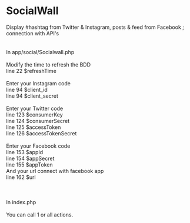 # SocialWall
Display #hashtag from Twitter &amp; Instagram, posts &amp; feed from Facebook ; connection with API's
<br><br><br>
In app/social/Socialwall.php
<br><br>
Modify the time to refresh the BDD<br>
line 22   $refreshTime
<br><br>
Enter your Instagram code<br>
line 94   $client_id<br>
line 94   $client_secret
<br><br>
Enter your Twitter code<br>
line 123   $consumerKey<br>
line 124   $consumerSecret<br>
line 125   $accessToken<br>
line 126   $accessTokenSecret
<br><br>
Enter your Facebook code<br>
line 153   $appId<br>
line 154   $appSecret<br>
line 155   $appToken<br>
And your url connect with facebook app<br>
line 162   $url<br>
<br><br><br>
In index.php
<br><br>
You can call 1 or all actions.
